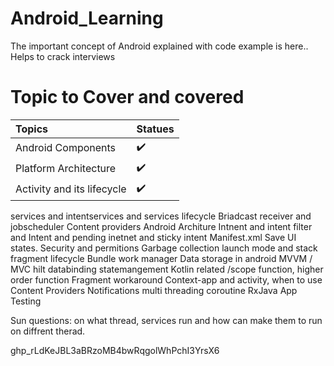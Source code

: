 # Android_Learning
The important concept of Android explained with code example is here.. Helps to crack interviews


# Topic to Cover and covered

Topics | Statues
:------------ | :-------------
Android Components | ✔️
Platform Architecture | ✔️
Activity and its lifecycle | ✔️



services and intentservices and services lifecycle
Briadcast receiver and jobscheduler
Content providers
Android Architure
Intnent and intent filter and Intent and pending inetnet and sticky intent
Manifest.xml
Save UI states.
Security and permitions
Garbage collection
launch mode and stack
fragment lifecycle
Bundle
work manager
Data storage in android
MVVM / MVC
hilt
databinding
statemangement
Kotlin related /scope function, higher order function
Fragment workaround
Context-app and activity, when to use Content Providers
Notifications
multi threading
coroutine
RxJava
App Testing

Sun questions:
on what thread, services run and how can make them to run on diffrent therad.










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
